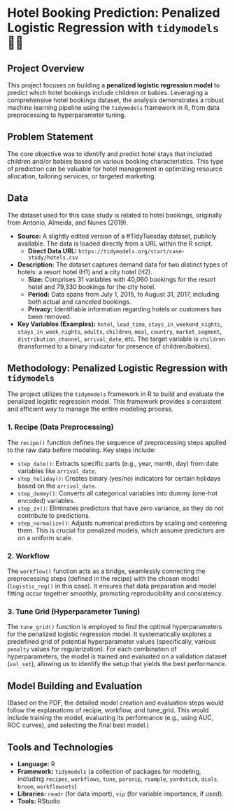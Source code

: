 # Hotel Booking Prediction: Penalized Logistic Regression with `tidymodels` 🏨👶

## Project Overview

This project focuses on building a **penalized logistic regression model** to predict which hotel bookings include children or babies. Leveraging a comprehensive hotel bookings dataset, the analysis demonstrates a robust machine learning pipeline using the `tidymodels` framework in R, from data preprocessing to hyperparameter tuning.

## Problem Statement

The core objective was to identify and predict hotel stays that included children and/or babies based on various booking characteristics. This type of prediction can be valuable for hotel management in optimizing resource allocation, tailoring services, or targeted marketing.

## Data

The dataset used for this case study is related to hotel bookings, originally from Antonio, Almeida, and Nunes (2019).

* **Source:** A slightly edited version of a #TidyTuesday dataset, publicly available. The data is loaded directly from a URL within the R script.
    * **Direct Data URL:** `https://tidymodels.org/start/case-study/hotels.csv`
* **Description:** The dataset captures demand data for two distinct types of hotels: a resort hotel (H1) and a city hotel (H2).
    * **Size:** Comprises 31 variables with 40,060 bookings for the resort hotel and 79,330 bookings for the city hotel.
    * **Period:** Data spans from July 1, 2015, to August 31, 2017, including both actual and canceled bookings.
    * **Privacy:** Identifiable information regarding hotels or customers has been removed.
* **Key Variables (Examples):** `hotel`, `lead_time`, `stays_in_weekend_nights`, `stays_in_week_nights`, `adults`, `children`, `meal`, `country`, `market_segment`, `distribution_channel`, `arrival_date`, etc. The target variable is `children` (transformed to a binary indicator for presence of children/babies).

## Methodology: Penalized Logistic Regression with `tidymodels`

The project utilizes the `tidymodels` framework in R to build and evaluate the penalized logistic regression model. This framework provides a consistent and efficient way to manage the entire modeling process.

### 1. Recipe (Data Preprocessing)

The `recipe()` function defines the sequence of preprocessing steps applied to the raw data before modeling. Key steps include:

* `step_date()`: Extracts specific parts (e.g., year, month, day) from date variables like `arrival_date`.
* `step_holiday()`: Creates binary (yes/no) indicators for certain holidays based on the `arrival_date`.
* `step_dummy()`: Converts all categorical variables into dummy (one-hot encoded) variables.
* `step_zv()`: Eliminates predictors that have zero variance, as they do not contribute to predictions.
* `step_normalize()`: Adjusts numerical predictors by scaling and centering them. This is crucial for penalized models, which assume predictors are on a uniform scale.

### 2. Workflow

The `workflow()` function acts as a bridge, seamlessly connecting the preprocessing steps (defined in the recipe) with the chosen model (`logistic_reg()` in this case). It ensures that data preparation and model fitting occur together smoothly, promoting reproducibility and consistency.

### 3. Tune Grid (Hyperparameter Tuning)

The `tune_grid()` function is employed to find the optimal hyperparameters for the penalized logistic regression model. It systematically explores a predefined grid of potential hyperparameter values (specifically, various `penalty` values for regularization). For each combination of hyperparameters, the model is trained and evaluated on a validation dataset (`val_set`), allowing us to identify the setup that yields the best performance.

## Model Building and Evaluation

(Based on the PDF, the detailed model creation and evaluation steps would follow the explanations of recipe, workflow, and tune_grid. This would include training the model, evaluating its performance (e.g., using AUC, ROC curves), and selecting the final best model.)

## Tools and Technologies

* **Language:** R
* **Framework:** `tidymodels` (a collection of packages for modeling, including `recipes`, `workflows`, `tune`, `parsnip`, `rsample`, `yardstick`, `dials`, `broom`, `workflowsets`)
* **Libraries:** `readr` (for data import), `vip` (for variable importance, if used).
* **Tools:** RStudio
